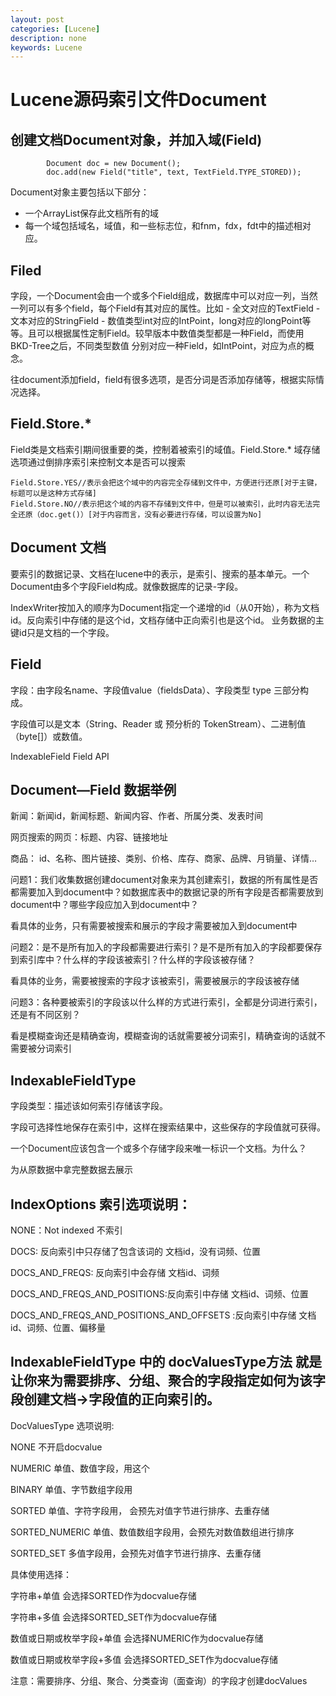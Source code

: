 ```yaml
---
layout: post
categories: [Lucene]
description: none
keywords: Lucene
---
```

# Lucene源码索引文件Document

## 创建文档Document对象，并加入域(Field)
```
        Document doc = new Document();
        doc.add(new Field("title", text, TextField.TYPE_STORED));
```
Document对象主要包括以下部分：
- 一个ArrayList保存此文档所有的域
- 每一个域包括域名，域值，和一些标志位，和fnm，fdx，fdt中的描述相对应。

## Filed
字段，一个Document会由一个或多个Field组成，数据库中可以对应一列，当然一列可以有多个field，每个Field有其对应的属性。比如 - 全文对应的TextField - 文本对应的StringField - 数值类型int对应的IntPoint，long对应的longPoint等等。且可以根据属性定制Field。较早版本中数值类型都是一种Field，而使用BKD-Tree之后，不同类型数值 分别对应一种Field，如IntPoint，对应为点的概念。

往document添加field，field有很多选项，是否分词是否添加存储等，根据实际情况选择。

## Field.Store.*
Field类是文档索引期间很重要的类，控制着被索引的域值。Field.Store.* 域存储选项通过倒排序索引来控制文本是否可以搜索
```
Field.Store.YES//表示会把这个域中的内容完全存储到文件中，方便进行还原[对于主键，标题可以是这种方式存储] 
Field.Store.NO//表示把这个域的内容不存储到文件中，但是可以被索引，此时内容无法完全还原（doc.get()）[对于内容而言，没有必要进行存储，可以设置为No]
```
## Document   文档
要索引的数据记录、文档在lucene中的表示，是索引、搜索的基本单元。一个Document由多个字段Field构成。就像数据库的记录-字段。

IndexWriter按加入的顺序为Document指定一个递增的id（从0开始），称为文档id。反向索引中存储的是这个id，文档存储中正向索引也是这个id。 业务数据的主键id只是文档的一个字段。

## Field
字段：由字段名name、字段值value（fieldsData）、字段类型 type 三部分构成。

字段值可以是文本（String、Reader 或 预分析的 TokenStream）、二进制值（byte[]）或数值。

IndexableField   Field API

## Document—Field 数据举例

新闻：新闻id，新闻标题、新闻内容、作者、所属分类、发表时间

网页搜索的网页：标题、内容、链接地址

商品： id、名称、图片链接、类别、价格、库存、商家、品牌、月销量、详情…

问题1：我们收集数据创建document对象来为其创建索引，数据的所有属性是否都需要加入到document中？如数据库表中的数据记录的所有字段是否都需要放到document中？哪些字段应加入到document中？

看具体的业务，只有需要被搜索和展示的字段才需要被加入到document中

问题2：是不是所有加入的字段都需要进行索引？是不是所有加入的字段都要保存到索引库中？什么样的字段该被索引？什么样的字段该被存储？

看具体的业务，需要被搜索的字段才该被索引，需要被展示的字段该被存储

问题3：各种要被索引的字段该以什么样的方式进行索引，全都是分词进行索引，还是有不同区别？

看是模糊查询还是精确查询，模糊查询的话就需要被分词索引，精确查询的话就不需要被分词索引

## IndexableFieldType
字段类型：描述该如何索引存储该字段。

字段可选择性地保存在索引中，这样在搜索结果中，这些保存的字段值就可获得。

一个Document应该包含一个或多个存储字段来唯一标识一个文档。为什么？

为从原数据中拿完整数据去展示

## IndexOptions 索引选项说明：
NONE：Not indexed 不索引

DOCS: 反向索引中只存储了包含该词的 文档id，没有词频、位置

DOCS_AND_FREQS: 反向索引中会存储 文档id、词频

DOCS_AND_FREQS_AND_POSITIONS:反向索引中存储 文档id、词频、位置

DOCS_AND_FREQS_AND_POSITIONS_AND_OFFSETS :反向索引中存储 文档id、词频、位置、偏移量

## IndexableFieldType 中的 docValuesType方法 就是让你来为需要排序、分组、聚合的字段指定如何为该字段创建文档->字段值的正向索引的。
DocValuesType 选项说明:

NONE 不开启docvalue

NUMERIC 单值、数值字段，用这个

BINARY 单值、字节数组字段用

SORTED 单值、字符字段用， 会预先对值字节进行排序、去重存储

SORTED_NUMERIC 单值、数值数组字段用，会预先对数值数组进行排序

SORTED_SET 多值字段用，会预先对值字节进行排序、去重存储

具体使用选择：

字符串+单值 会选择SORTED作为docvalue存储

字符串+多值 会选择SORTED_SET作为docvalue存储

数值或日期或枚举字段+单值 会选择NUMERIC作为docvalue存储

数值或日期或枚举字段+多值 会选择SORTED_SET作为docvalue存储

注意：需要排序、分组、聚合、分类查询（面查询）的字段才创建docValues